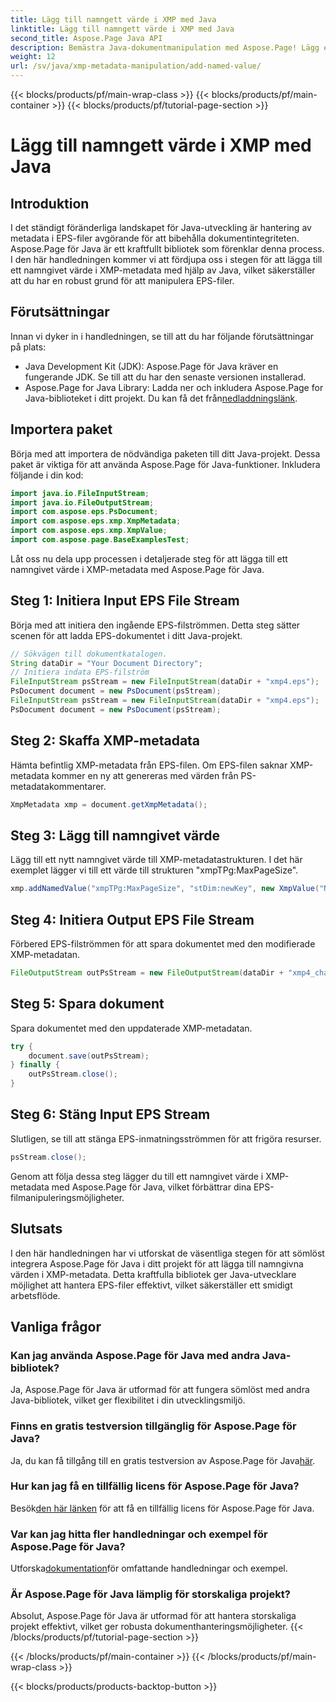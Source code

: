 ```yaml
---
title: Lägg till namngett värde i XMP med Java
linktitle: Lägg till namngett värde i XMP med Java
second_title: Aspose.Page Java API
description: Bemästra Java-dokumentmanipulation med Aspose.Page! Lägg enkelt till namngivna värden i XMP-metadata med vår steg-för-steg-guide för sömlös integration.
weight: 12
url: /sv/java/xmp-metadata-manipulation/add-named-value/
---
```


{{< blocks/products/pf/main-wrap-class >}}
{{< blocks/products/pf/main-container >}}
{{< blocks/products/pf/tutorial-page-section >}}

# Lägg till namngett värde i XMP med Java

## Introduktion
I det ständigt föränderliga landskapet för Java-utveckling är hantering av metadata i EPS-filer avgörande för att bibehålla dokumentintegriteten. Aspose.Page för Java är ett kraftfullt bibliotek som förenklar denna process. I den här handledningen kommer vi att fördjupa oss i stegen för att lägga till ett namngivet värde i XMP-metadata med hjälp av Java, vilket säkerställer att du har en robust grund för att manipulera EPS-filer.
## Förutsättningar
Innan vi dyker in i handledningen, se till att du har följande förutsättningar på plats:
- Java Development Kit (JDK): Aspose.Page för Java kräver en fungerande JDK. Se till att du har den senaste versionen installerad.
- Aspose.Page for Java Library: Ladda ner och inkludera Aspose.Page for Java-biblioteket i ditt projekt. Du kan få det från[nedladdningslänk](https://releases.aspose.com/page/java/).
## Importera paket
Börja med att importera de nödvändiga paketen till ditt Java-projekt. Dessa paket är viktiga för att använda Aspose.Page för Java-funktioner. Inkludera följande i din kod:
```java
import java.io.FileInputStream;
import java.io.FileOutputStream;
import com.aspose.eps.PsDocument;
import com.aspose.eps.xmp.XmpMetadata;
import com.aspose.eps.xmp.XmpValue;
import com.aspose.page.BaseExamplesTest;
```
Låt oss nu dela upp processen i detaljerade steg för att lägga till ett namngivet värde i XMP-metadata med Aspose.Page för Java.
## Steg 1: Initiera Input EPS File Stream
Börja med att initiera den ingående EPS-filströmmen. Detta steg sätter scenen för att ladda EPS-dokumentet i ditt Java-projekt.
```java
// Sökvägen till dokumentkatalogen.
String dataDir = "Your Document Directory";
// Initiera indata EPS-filström
FileInputStream psStream = new FileInputStream(dataDir + "xmp4.eps");
PsDocument document = new PsDocument(psStream);
FileInputStream psStream = new FileInputStream(dataDir + "xmp4.eps");
PsDocument document = new PsDocument(psStream);
```
## Steg 2: Skaffa XMP-metadata
Hämta befintlig XMP-metadata från EPS-filen. Om EPS-filen saknar XMP-metadata kommer en ny att genereras med värden från PS-metadatakommentarer.
```java
XmpMetadata xmp = document.getXmpMetadata();
```
## Steg 3: Lägg till namngivet värde
Lägg till ett nytt namngivet värde till XMP-metadatastrukturen. I det här exemplet lägger vi till ett värde till strukturen "xmpTPg:MaxPageSize".
```java
xmp.addNamedValue("xmpTPg:MaxPageSize", "stDim:newKey", new XmpValue("NewValue"));
```
## Steg 4: Initiera Output EPS File Stream
Förbered EPS-filströmmen för att spara dokumentet med den modifierade XMP-metadatan.
```java
FileOutputStream outPsStream = new FileOutputStream(dataDir + "xmp4_changed.eps");
```
## Steg 5: Spara dokument
Spara dokumentet med den uppdaterade XMP-metadatan.
```java
try {
    document.save(outPsStream);
} finally {
    outPsStream.close();
}
```
## Steg 6: Stäng Input EPS Stream
Slutligen, se till att stänga EPS-inmatningsströmmen för att frigöra resurser.
```java
psStream.close();
```
Genom att följa dessa steg lägger du till ett namngivet värde i XMP-metadata med Aspose.Page för Java, vilket förbättrar dina EPS-filmanipuleringsmöjligheter.
## Slutsats
I den här handledningen har vi utforskat de väsentliga stegen för att sömlöst integrera Aspose.Page för Java i ditt projekt för att lägga till namngivna värden i XMP-metadata. Detta kraftfulla bibliotek ger Java-utvecklare möjlighet att hantera EPS-filer effektivt, vilket säkerställer ett smidigt arbetsflöde.
## Vanliga frågor
### Kan jag använda Aspose.Page för Java med andra Java-bibliotek?
Ja, Aspose.Page för Java är utformad för att fungera sömlöst med andra Java-bibliotek, vilket ger flexibilitet i din utvecklingsmiljö.
### Finns en gratis testversion tillgänglig för Aspose.Page för Java?
 Ja, du kan få tillgång till en gratis testversion av Aspose.Page för Java[här](https://releases.aspose.com/).
### Hur kan jag få en tillfällig licens för Aspose.Page för Java?
 Besök[den här länken](https://purchase.aspose.com/temporary-license/) för att få en tillfällig licens för Aspose.Page för Java.
### Var kan jag hitta fler handledningar och exempel för Aspose.Page för Java?
 Utforska[dokumentation](https://reference.aspose.com/page/java/)för omfattande handledningar och exempel.
### Är Aspose.Page för Java lämplig för storskaliga projekt?
Absolut, Aspose.Page för Java är utformad för att hantera storskaliga projekt effektivt, vilket ger robusta dokumenthanteringsmöjligheter.
{{< /blocks/products/pf/tutorial-page-section >}}

{{< /blocks/products/pf/main-container >}}
{{< /blocks/products/pf/main-wrap-class >}}

{{< blocks/products/products-backtop-button >}}
